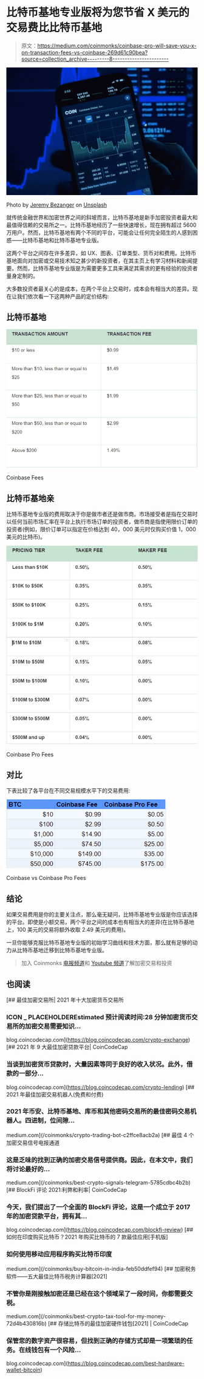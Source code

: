 # 比特币基地专业版将为您节省 X 美元的交易费比比特币基地

> 原文：<https://medium.com/coinmonks/coinbase-pro-will-save-you-x-on-transaction-fees-vs-coinbase-269d61c90bea?source=collection_archive---------8----------------------->

![](img/1d8efea9b05bd158b61ff1d7b2ff8b74.png)

Photo by [Jeremy Bezanger](https://unsplash.com/@jeremybezanger?utm_source=medium&utm_medium=referral) on [Unsplash](https://unsplash.com?utm_source=medium&utm_medium=referral)

就传统金融世界和加密世界之间的斜坡而言，比特币基地是新手加密投资者最大和最值得信赖的交易所之一。比特币基地经历了一些快速增长，现在拥有超过 5600 万用户。然而，比特币基地有两个不同的平台，可能会让任何完全陌生的人感到困惑——比特币基地和比特币基地专业版。

这两个平台之间存在许多差异，如 UX、图表、订单类型、货币对和费用。比特币基地面向对加密或交易技术知之甚少的新投资者，在其主页上有学习材料和新闻提要。然而，比特币基地专业版是为需要更多工具来满足其需求的更有经验的投资者量身定制的。

大多数投资者最关心的是成本，在两个平台上交易时，成本会有相当大的差异。现在让我们依次看一下这两种产品的定价结构:

## **比特币基地**

![](img/5f7f0ba52f8ac0c5610aa240c50b2940.png)

Coinbase Fees

## **比特币基地亲**

比特币基地专业版的费用取决于你是做市者还是做市商。市场接受者是指在交易时以任何当前市场汇率在平台上执行市场订单的投资者，做市商是指使用限价订单的投资者(例如，限价订单可以指定在价格达到 40，000 美元时仅购买价值 1，000 美元的比特币)。

![](img/52e5dc33734608335bcbd1f0dbd0faba.png)

Coinbase Pro Fees

## **对比**

下表比较了各平台在不同交易规模水平下的交易费用:

![](img/46d6f6beae18b64563ec5de283af2be2.png)

Coinbase vs Coinbase Pro Fees

## **结论**

如果交易费用是你的主要关注点，那么毫无疑问，比特币基地专业版是你应该选择的平台。即使是小额交易，两个平台之间的成本也有相当大的差异(在比特币基地上，100 美元的交易将额外收取 2.49 美元的费用)。

一旦你能够克服比特币基地专业版的初始学习曲线和技术方面，那么就有足够的动力从比特币基地迁移到比特币基地专业版。

> 加入 Coinmonks [电报频道](https://t.me/coincodecap)和 [Youtube 频道](https://www.youtube.com/channel/UCbyDhTbOiKh2iUMKBi4-4Zg)了解加密交易和投资

## 也阅读

[](https://blog.coincodecap.com/crypto-exchange) [## 最佳加密交易所| 2021 年十大加密货币交易所

### ICON _ PLACEHOLDEREstimated 预计阅读时间:28 分钟加密货币交易所的加密交易需要知识…

blog.coincodecap.com](https://blog.coincodecap.com/crypto-exchange) [](https://blog.coincodecap.com/crypto-lending) [## 2021 年 9 大最佳加密贷款平台| CoinCodeCap

### 当谈到加密货币贷款时，大量因素等同于良好的收入状况。此外，借款的一部分…

blog.coincodecap.com](https://blog.coincodecap.com/crypto-lending) [](/coinmonks/crypto-trading-bot-c2ffce8acb2a) [## 2021 年最佳加密交易机器人(免费和付费)

### 2021 年币安、比特币基地、库币和其他密码交易所的最佳密码交易机器人。四进制，位间隙…

medium.com](/coinmonks/crypto-trading-bot-c2ffce8acb2a) [](/coinmonks/best-crypto-signals-telegram-5785cdbc4b2b) [## 最佳 4 个加密交易信号电报通道

### 这是乏味的找到正确的加密交易信号提供商。因此，在本文中，我们将讨论最好的…

medium.com](/coinmonks/best-crypto-signals-telegram-5785cdbc4b2b) [](https://blog.coincodecap.com/blockfi-review) [## BlockFi 评论 2021:利弊和利率| CoinCodeCap

### 今天，我们提出了一个全面的 BlockFi 评论，这是一个成立于 2017 年的加密贷款平台，拥有其…

blog.coincodecap.com](https://blog.coincodecap.com/blockfi-review) [](/coinmonks/buy-bitcoin-in-india-feb50ddfef94) [## 如何在印度购买比特币？2021 年购买比特币的 7 款最佳应用[手机版]

### 如何使用移动应用程序购买比特币印度

medium.com](/coinmonks/buy-bitcoin-in-india-feb50ddfef94) [](/coinmonks/best-crypto-tax-tool-for-my-money-72d4b430816b) [## 加密税务软件——五大最佳比特币税务计算器[2021]

### 不管你是刚接触加密还是已经在这个领域呆了一段时间，你都需要交税。

medium.com](/coinmonks/best-crypto-tax-tool-for-my-money-72d4b430816b) [](https://blog.coincodecap.com/best-hardware-wallet-bitcoin) [## 存储比特币的最佳加密硬件钱包[2021] | CoinCodeCap

### 保管您的数字资产很容易，但找到正确的存储方式却是一项繁琐的任务。在线钱包有一个风险…

blog.coincodecap.com](https://blog.coincodecap.com/best-hardware-wallet-bitcoin)